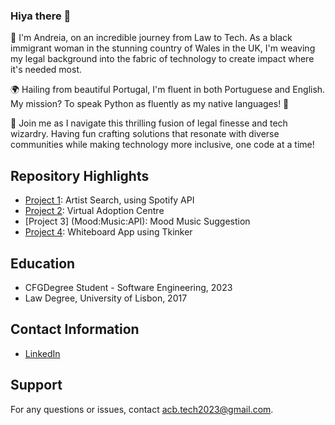 ### Hiya there 👋


👋 I'm Andreia, on an incredible journey from Law to Tech. As a black immigrant woman in the stunning country of Wales in the UK, I'm weaving my legal background into the fabric of technology to create impact where it's needed most.

🌍 Hailing from beautiful Portugal, I'm fluent in both Portuguese and English. My mission? To speak Python as fluently as my native languages! 🐍

🚀 Join me as I navigate this thrilling fusion of legal finesse and tech wizardry. Having fun crafting solutions that resonate with diverse communities while making technology more inclusive, one code at a time!


## Repository Highlights
- [Project 1](spotify): Artist Search, using Spotify API
- [Project 2](adoption_centre): Virtual Adoption Centre 
- [Project 3] (Mood:Music:API): Mood Music Suggestion
- [Project 4](whiteboard_app): Whiteboard App using Tkinker
  

## Education
- CFGDegree Student -  Software Engineering, 2023
- Law Degree, University of Lisbon, 2017
  

## Contact Information
- [LinkedIn](https://www.linkedin.com/in/andreia-byda/)
  

## Support
For any questions or issues, contact [acb.tech2023@gmail.com](mailto:acb.tech2023@gmail.com).
